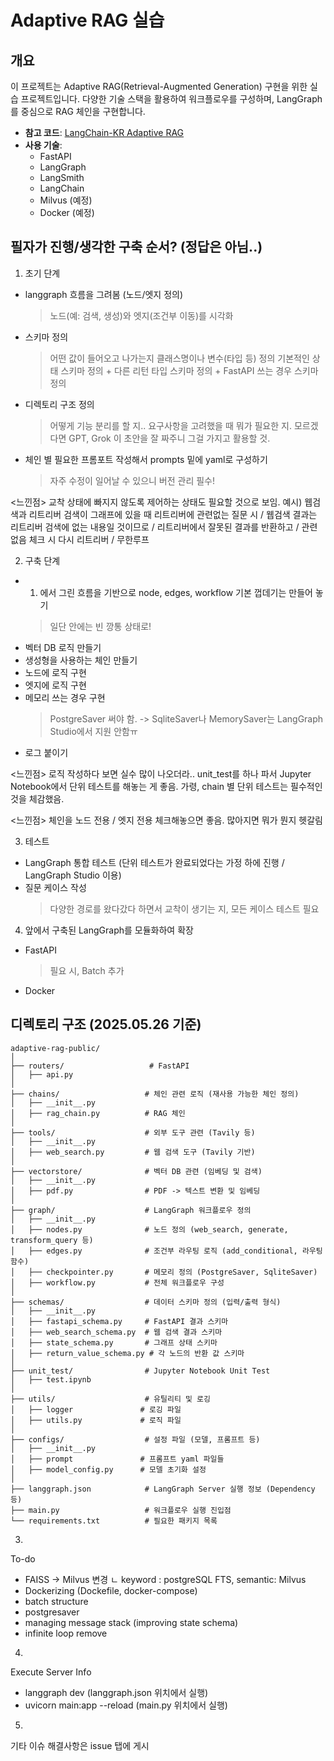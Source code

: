 # Adaptive RAG 실습

## 개요
이 프로젝트는 Adaptive RAG(Retrieval-Augmented Generation) 구현을 위한 실습 프로젝트입니다. 
다양한 기술 스택을 활용하여 워크플로우를 구성하며, LangGraph를 중심으로 RAG 체인을 구현합니다.

- **참고 코드**: [LangChain-KR Adaptive RAG](https://github.com/teddylee777/langchain-kr/blob/main/17-LangGraph/02-Structures/07-LangGraph-Adaptive-RAG.ipynb)
- **사용 기술**:
  - FastAPI
  - LangGraph
  - LangSmith
  - LangChain
  - Milvus (예정)
  - Docker (예정)

## 필자가 진행/생각한 구축 순서? (정답은 아님..)

1) 초기 단계
- langgraph 흐름을 그려봄 (노드/엣지 정의)
  > 노드(예: 검색, 생성)와 엣지(조건부 이동)를 시각화
- 스키마 정의
  > 어떤 값이 들어오고 나가는지 클래스명이나 변수(타입 등) 정의
  > 기본적인 상태 스키마 정의 + 다른 리턴 타입 스키마 정의 + FastAPI 쓰는 경우 스키마 정의
- 디렉토리 구조 정의
  > 어떻게 기능 분리를 할 지.. 요구사항을 고려했을 때 뭐가 필요한 지.
  > 모르겠다면 GPT, Grok 이 초안을 잘 짜주니 그걸 가지고 활용할 것.
- 체인 별 필요한 프롬포트 작성해서 prompts 밑에 yaml로 구성하기 
   > 자주 수정이 일어날 수 있으니 버전 관리 필수!

<느낀점> 교착 상태에 빠지지 않도록 제어하는 상태도 필요할 것으로 보임.
 예시) 웹검색과 리트리버 검색이 그래프에 있을 때 
 리트리버에 관련없는 질문 시 / 웹검색 결과는 리트리버 검색에 없는 내용일 것이므로 / 리트리버에서 잘못된 결과를 반환하고 / 관련없음 체크 시 다시 리트리버 / 무한루프


2) 구축 단계
 - 1) 에서 그린 흐름을 기반으로 node, edges, workflow 기본 껍데기는 만들어 놓기
   > 일단 안에는 빈 깡통 상태로!
- 벡터 DB 로직 만들기
- 생성형을 사용하는 체인 만들기
- 노드에 로직 구현
- 엣지에 로직 구현
- 메모리 쓰는 경우 구현 
  > PostgreSaver 써야 함. -> SqliteSaver나 MemorySaver는 LangGraph Studio에서 지원 안함ㅠ
- 로그 붙이기
   
<느낀점> 로직 작성하다 보면 실수 많이 나오더라..
unit_test를 하나 파서 Jupyter Notebook에서 단위 테스트를 해놓는 게 좋음.
가령, chain 별 단위 테스트는 필수적인 것을 체감했음.

<느낀점> 체인을 노드 전용 / 엣지 전용 체크해놓으면 좋음. 
많아지면 뭐가 뭔지 헷갈림


3) 테스트
- LangGraph 통합 테스트 (단위 테스트가 완료되었다는 가정 하에 진행 / LangGraph Studio 이용)
- 질문 케이스 작성 
  > 다양한 경로를 왔다갔다 하면서 교착이 생기는 지, 모든 케이스 테스트 필요

4) 앞에서 구축된 LangGraph를 모듈화하여 확장 
- FastAPI
  > 필요 시, Batch 추가
- Docker


## 디렉토리 구조 (2025.05.26 기준)
```plaintext
adaptive-rag-public/
│
├── routers/                   # FastAPI
│   ├── api.py
│
├── chains/                   # 체인 관련 로직 (재사용 가능한 체인 정의)
│   ├── __init__.py
│   ├── rag_chain.py          # RAG 체인
│
├── tools/                    # 외부 도구 관련 (Tavily 등)
│   ├── __init__.py
│   ├── web_search.py         # 웹 검색 도구 (Tavily 기반)
│
├── vectorstore/              # 벡터 DB 관련 (임베딩 및 검색)
│   ├── __init__.py
│   ├── pdf.py                # PDF -> 텍스트 변환 및 임베딩
│
├── graph/                    # LangGraph 워크플로우 정의
│   ├── __init__.py
│   ├── nodes.py              # 노드 정의 (web_search, generate, transform_query 등)
│   ├── edges.py              # 조건부 라우팅 로직 (add_conditional, 라우팅 함수)
│   ├── checkpointer.py       # 메모리 정의 (PostgreSaver, SqliteSaver)
│   ├── workflow.py           # 전체 워크플로우 구성
│
├── schemas/                  # 데이터 스키마 정의 (입력/출력 형식)
│   ├── __init__.py
│   ├── fastapi_schema.py     # FastAPI 결과 스키마
│   ├── web_search_schema.py  # 웹 검색 결과 스키마
│   ├── state_schema.py       # 그래프 상태 스키마
│   ├── return_value_schema.py # 각 노드의 반환 값 스키마
│
├── unit_test/                # Jupyter Notebook Unit Test
│   ├── test.ipynb
│
├── utils/                    # 유틸리티 및 로깅
│   ├── logger               # 로깅 파일
│   ├── utils.py             # 로직 파일
│
├── configs/                  # 설정 파일 (모델, 프롬프트 등)
│   ├── __init__.py
│   ├── prompt               # 프롬프트 yaml 파일들
│   ├── model_config.py      # 모델 초기화 설정
│
├── langgraph.json            # LangGraph Server 실행 정보 (Dependency 등)
├── main.py                   # 워크플로우 실행 진입점
└── requirements.txt          # 필요한 패키지 목록

```

3.
To-do
- FAISS -> Milvus 변경
  ㄴ keyword : postgreSQL FTS, semantic: Milvus
- Dockerizing (Dockefile, docker-compose)
- batch structure
- postgresaver
- managing message stack (improving state schema)
- infinite loop remove


4.
Execute Server Info
- langgraph dev (langgraph.json 위치에서 실행)
- uvicorn main:app --reload (main.py 위치에서 실행)


5. 
기타 이슈 해결사항은 issue 탭에 게시